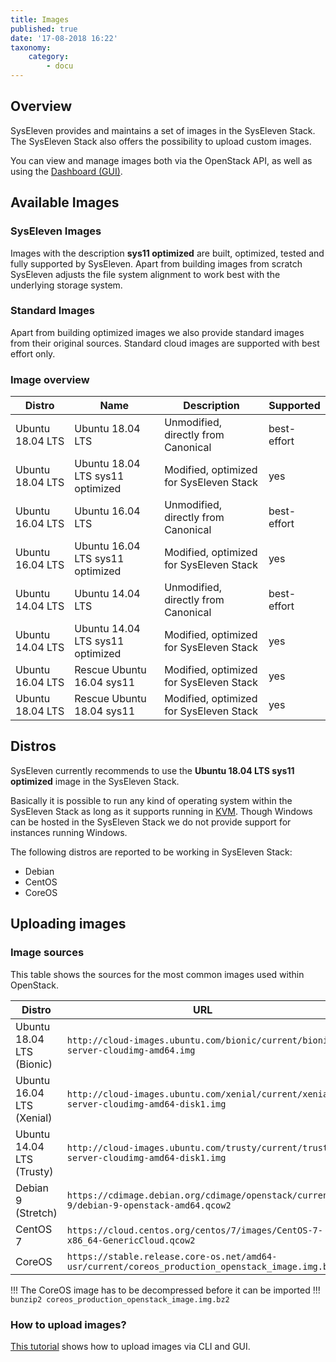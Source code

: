 ```yaml
---
title: Images
published: true
date: '17-08-2018 16:22'
taxonomy:
    category:
        - docu
---
```


## Overview

SysEleven provides and maintains a set of images in the SysEleven Stack.
The SysEleven Stack also offers the possibility to upload custom images.

You can view and manage images both via the OpenStack API, as well as using the [Dashboard (GUI)](https://dashboard.cloud.syseleven.net).

## Available Images

### SysEleven Images

Images with the description **sys11 optimized** are built, optimized, tested and fully supported by SysEleven.
Apart from building images from scratch SysEleven adjusts the file system alignment to work best with the underlying storage system.

### Standard Images

Apart from building optimized images we also provide standard images from their original sources.
Standard cloud images are supported with best effort only.

### Image overview

Distro           | Name                             | Description                               | Supported   |
-----------------|----------------------------------|-------------------------------------------|-------------|
Ubuntu 18.04 LTS | Ubuntu 18.04 LTS                 | Unmodified, directly from Canonical       | best-effort |
Ubuntu 18.04 LTS | Ubuntu 18.04 LTS sys11 optimized | Modified, optimized for SysEleven Stack   | yes         |
Ubuntu 16.04 LTS | Ubuntu 16.04 LTS                 | Unmodified, directly from Canonical       | best-effort |
Ubuntu 16.04 LTS | Ubuntu 16.04 LTS sys11 optimized | Modified, optimized for SysEleven Stack   | yes         |
Ubuntu 14.04 LTS | Ubuntu 14.04 LTS                 | Unmodified, directly from Canonical       | best-effort |
Ubuntu 14.04 LTS | Ubuntu 14.04 LTS sys11 optimized | Modified, optimized for SysEleven Stack   | yes         |
Ubuntu 16.04 LTS | Rescue Ubuntu 16.04 sys11        | Modified, optimized for SysEleven Stack   | yes         |
Ubuntu 18.04 LTS | Rescue Ubuntu 18.04 sys11        | Modified, optimized for SysEleven Stack   | yes         |

## Distros

SysEleven currently recommends to use the **Ubuntu 18.04 LTS sys11 optimized** image in the SysEleven Stack.

Basically it is possible to run any kind of operating system within the SysEleven Stack as long as it supports running in [KVM](https://www.linux-kvm.org/page/Main_Page).
Though Windows can be hosted in the SysEleven Stack we do not provide support for instances running Windows.

The following distros are reported to be working in SysEleven Stack:

* Debian
* CentOS
* CoreOS

## Uploading images

### Image sources

This table shows the sources for the most common images used within OpenStack.

Distro                    | URL |
--------------------------|-----|
Ubuntu 18.04 LTS (Bionic) | `http://cloud-images.ubuntu.com/bionic/current/bionic-server-cloudimg-amd64.img` |
Ubuntu 16.04 LTS (Xenial) | `http://cloud-images.ubuntu.com/xenial/current/xenial-server-cloudimg-amd64-disk1.img` |
Ubuntu 14.04 LTS (Trusty) | `http://cloud-images.ubuntu.com/trusty/current/trusty-server-cloudimg-amd64-disk1.img` |
Debian 9 (Stretch)        | `https://cdimage.debian.org/cdimage/openstack/current-9/debian-9-openstack-amd64.qcow2` |
CentOS 7                  | `https://cloud.centos.org/centos/7/images/CentOS-7-x86_64-GenericCloud.qcow2` |
CoreOS                    | `https://stable.release.core-os.net/amd64-usr/current/coreos_production_openstack_image.img.bz2` |

!!! The CoreOS image has to be decompressed before it can be imported
!!! `bunzip2 coreos_production_openstack_image.img.bz2`

### How to upload images?

[This tutorial](../../03.Tutorials/10.upload-images/default.en.md) shows how to upload images via CLI and GUI.

